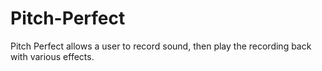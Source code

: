 # Pitch-Perfect
Pitch Perfect allows a user to record sound, then play the recording back with various effects.
